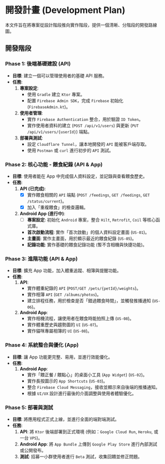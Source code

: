 # 開發計畫 (Development Plan)

本文件旨在將專案從設計階段推向實作階段，提供一個清晰、分階段的開發路線圖。

## 開發階段

### Phase 1: 後端基礎建設 (API)

*   **目標**: 建立一個可以管理使用者的基礎 API 服務。
*   **任務**:
    1.  **專案設定**:
        *   使用 `Gradle` 建立 `Ktor` 專案。
        *   配置 `Firebase Admin SDK`，完成 `Firebase` 初始化 (`FirebaseAdmin.kt`)。
    2.  **使用者管理**:
        *   實作 `Firebase Authentication` 整合，用於驗證 `ID Token`。
        *   實作使用者資料的建立 (`POST /api/v1/users`) 與更新 (`PUT /api/v1/users/{userId}`) 端點。
    3.  **部署與測試**:
        *   設定 `Cloudflare Tunnel`，讓本地開發的 `API` 能被客戶端存取。
        *   使用 `Postman` 或 `curl` 進行初步的 `API` 測試。

### Phase 2: 核心功能 - 餵食紀錄 (API & App)

*   **目標**: 使用者能在 App 中完成個人資料設定，並記錄與查看餵食歷史。
*   **任務**:
    1.  **API (已完成)**:
        *   [x] 實作餵食相關的 `API` 端點 (`POST /feedings`, `GET /feedings`, `GET /status/current`)。
        *   [x] 加入「重複餵食」的檢查邏輯。
    2.  **Android App (進行中)**:
        *   [ ] **專案設定**: 初始化 `Android` 專案，整合 `Hilt`, `Retrofit`, `Coil` 等核心函式庫。
        *   **首次啟動流程**: 實作「首次啟動」的個人資料設定畫面 (`US-01`)。
        *   **主畫面**: 實作主畫面，用於顯示最近的餵食紀錄 (`US-05`)。
        *   **記錄功能**: 實作基礎的餵食記錄功能 (暫不含相機與快捷功能)。

### Phase 3: 進階功能 (API & App)

*   **目標**: 擴充 App 功能，加入體重追蹤、相簿與提醒功能。
*   **任務**:
    1.  **API**:
        *   實作體重紀錄的 `API` (`POST/GET /pets/{petId}/weights`)。
        *   實作相簿 `API` (`GET /albums/photos`)。
        *   建立排程任務，用於檢查是否「錯過餵食時間」，並觸發推播通知 (`US-06`)。
    2.  **Android App**:
        *   實作相機流程，讓使用者在餵食時能拍照上傳 (`US-08`)。
        *   實作體重歷史與趨勢圖的 `UI` (`US-07`)。
        *   實作貓咪專屬相簿的 `UI` (`US-08`)。

### Phase 4: 系統整合與優化 (App)

*   **目標**: 讓 App 功能更完整、易用，並進行效能優化。
*   **任務**:
    1.  **Android App**:
        *   實作「餵正餐 / 餵點心」的桌面小工具 (`App Widget`) (`US-02`)。
        *   實作長按圖示的 `App Shortcuts` (`US-03`)。
        *   整合 `Firebase Cloud Messaging`，接收並顯示來自後端的推播通知。
        *   根據 `UI/UX` 設計進行最後的介面調整與使用者體驗優化。

### Phase 5: 部署與測試

*   **目標**: 將應用程式正式上線，並進行全面的端對端測試。
*   **任務**:
    1.  **API**: 將 `Ktor` 後端部署到正式環境 (例如：`Google Cloud Run`, `Heroku`, 或一台 `VPS`)。
    2.  **Android App**: 將 `App Bundle` 上傳到 `Google Play Store` 進行內部測試或公開發布。
    3.  **測試**: 招募一小群使用者進行 `Beta` 測試，收集回饋並修正問題。
